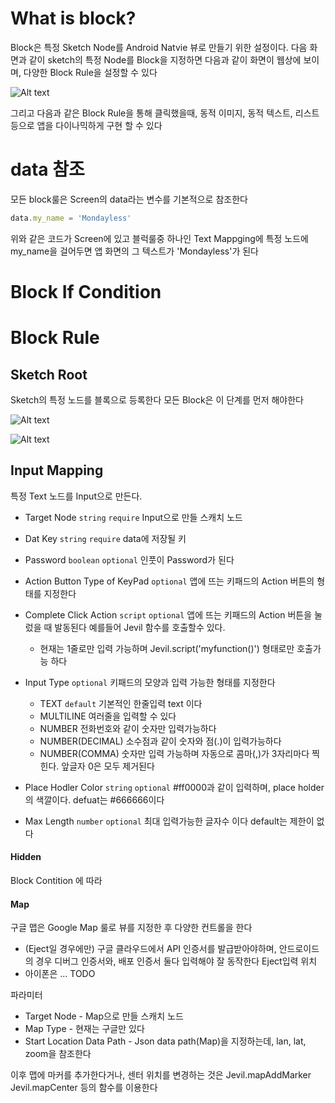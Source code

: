 # What is block?

Block은 특정 Sketch Node를 Android Natvie 뷰로 만들기 위한 설정이다. 다음 화면과 같이 sketch의 특정 Node를 Block을 지정하면 다음과 같이 화면이 웹상에 보이며, 다양한 Block Rule을 설정할 수 있다

![Alt text](block-screen.png)

그리고 다음과 같은 Block Rule을 통해 클릭했을때, 동적 이미지, 동적 텍스트, 리스트 등으로 앱을 다이나믹하게 구현 할 수 있다

# data 참조
모든 block룰은 Screen의 data라는 변수를 기본적으로 참조한다

```javascript
data.my_name = 'Mondayless'
```
위와 같은 코드가 Screen에 있고 블럭룰중 하나인 Text Mappging에 특정 노드에 my_name을 걸어두면 
앱 화면의 그 텍스트가 'Mondayless'가 된다



# Block If Condition 

# Block Rule

## Sketch Root

Sketch의 특정 노드를 블록으로 등록한다
모든 Block은 이 단계를 먼저 해야한다

![Alt text](block_sketch_root.png)

![Alt text](block_node_select.png)

## Input Mapping

특정 Text 노드를 Input으로 만든다. 

- Target Node `string` `require` Input으로 만들 스캐치 노드 
- Dat Key `string` `require` data에 저장될 키
- Password `boolean` `optional` 인풋이 Password가 된다
- Action Button Type of KeyPad `optional` 앱에 뜨는 키패드의 Action 버튼의 형태를 지정한다
- Complete Click Action `script` `optional` 
앱에 뜨는 키패드의 Action 버튼을 눌렀을 때 발동된다
예를들어 Jevil 함수를 호출할수 있다.
    - 현재는 1줄로만 입력 가능하며 Jevil.script('myfunction()') 형태로만 호출가능 하다

- Input Type `optional` 키패드의 모양과 입력 가능한 형태를 지정한다
    - TEXT `default` 기본적인 한줄입력 text 이다
    - MULTILINE 여러줄을 입력할 수 있다
    - NUMBER 전화번호와 같이 숫자만 입력가능하다
    - NUMBER(DECIMAL) 소수점과 같이 숫자와 점(.)이 입력가능하다
    - NUMBER(COMMA) 숫자만 입력 가능하며 자동으로 콤마(,)가 3자리마다 찍힌다. 앞글자 0은 모두 제거된다

- Place Hodler Color `string` `optional` #ff0000과 같이 입력하며, place holder의 색깔이다. defuat는 #666666이다
- Max Length `number` `optional` 최대 입력가능한 글자수 이다 default는 제한이 없다
    

#### Hidden
Block Contition 에 따라 


#### Map

구글 맵은 Google Map 룰로 뷰를 지정한 후 다양한 컨트롤을 한다

- (Eject일 경우에만)
구글 클라우드에서 API 인증서를 발급받아야하며, 안드로이드의 경우 디버그 인증서와, 배포 인증서 둘다 입력해야 잘 동작한다
Eject입력 위치
- 아이폰은 ... TODO

파라미터
- Target Node - Map으로 만들 스캐치 노드 
- Map Type - 현재는 구글만 있다
- Start Location Data Path - Json data path(Map)을 지정하는데,  lan, lat, zoom을 참조한다

이후 맵에 마커를 추가한다거나, 센터 위치를 변경하는 것은 Jevil.mapAddMarker Jevil.mapCenter 등의 함수를 이용한다
